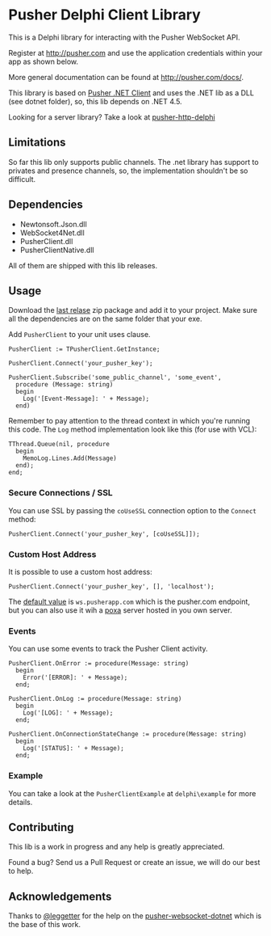 # Pusher Delphi Client Library

This is a Delphi library for interacting with the Pusher WebSocket API.

Register at http://pusher.com and use the application credentials within your app as shown below.

More general documentation can be found at http://pusher.com/docs/.

This library is based on [Pusher .NET Client](https://github.com/pusher-community/pusher-websocket-dotnet) and uses the .NET lib as a DLL (see dotnet folder), so, this lib depends on .NET 4.5.

Looking for a server library? Take a look at [pusher-http-delphi](https://github.com/monde-sistemas/pusher-http-delphi)

## Limitations

So far this lib only supports public channels. The .net library has support to privates and presence channels, so, the implementation shouldn't be so difficult.  

## Dependencies

* Newtonsoft.Json.dll
* WebSocket4Net.dll
* PusherClient.dll
* PusherClientNative.dll

All of them are shipped with this lib releases.

## Usage

Download the [last relase](https://github.com/monde-sistemas/pusher-websocket-delphi/releases/) zip package and add it to your project. Make sure all the dependencies are on the same folder that your exe.

Add `PusherClient` to your unit uses clause.

```
PusherClient := TPusherClient.GetInstance;

PusherClient.Connect('your_pusher_key');

PusherClient.Subscribe('some_public_channel', 'some_event',
  procedure (Message: string)
  begin
    Log('[Event-Message]: ' + Message);
  end)
```

Remember to pay attention to the thread context in which you're running this code. The `Log` method implementation look like this (for use with VCL):
```
TThread.Queue(nil, procedure
  begin
    MemoLog.Lines.Add(Message)
  end);
end;
```

### Secure Connections / SSL

You can use SSL by passing the `coUseSSL` connection option to the `Connect` method:
```
PusherClient.Connect('your_pusher_key', [coUseSSL]]);
```

### Custom Host Address

It is possible to use a custom host address:
```
PusherClient.Connect('your_pusher_key', [], 'localhost');
```
The [default value](https://github.com/pusher-community/pusher-websocket-dotnet/blob/master/PusherClient/Pusher.cs#L43) is `ws.pusherapp.com` which is the pusher.com endpoint, but you can also use it wih a [poxa](https://github.com/edgurgel/poxa) server hosted in you own server.

### Events

You can use some events to track the Pusher Client activity.

```
PusherClient.OnError := procedure(Message: string)
  begin
    Error('[ERROR]: ' + Message);
  end;
```
```
PusherClient.OnLog := procedure(Message: string)
  begin
    Log('[LOG]: ' + Message);
  end;
```
```
PusherClient.OnConnectionStateChange := procedure(Message: string)
  begin
    Log('[STATUS]: ' + Message);
  end;
```

### Example

You can take a look at the `PusherClientExample` at `delphi\example` for more details.

## Contributing

This lib is a work in progress and any help is greatly appreciated.

Found a bug? Send us a Pull Request or create an issue, we will do our best to help.

## Acknowledgements

Thanks to [@leggetter](https://github.com/leggetter) for the help on the [pusher-websocket-dotnet](https://github.com/pusher-community/pusher-websocket-dotnet) which is the base of this work.
